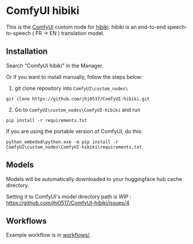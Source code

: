 # ComfyUI hibiki

This is the [ComfyUI](https://github.com/comfyanonymous/ComfyUI) custom node for [hibiki](https://github.com/kyutai-labs/hibiki).
hibiki is an end-to-end speech-to-speech ( FR -> EN ) translation model. 

## Installation

Search "ComfyUI hibiki" in the Manager.

Or if you want to install manually, follow the steps below:
1. git clone repository into `ComfyUI\custom_nodes\`
```
git clone https://github.com/jhj0517/ComfyUI-hibiki.git
```

2. Go to `ComfyUI\custom_nodes\ComfyUI-hibiki` and run
```
pip install -r requirements.txt
```

If you are using the portable version of ComfyUI, do this:
```
python_embeded\python.exe -m pip install -r ComfyUI\custom_nodes\ComfyUI-hibiki\requirements.txt
```

## Models

Models will be automatically downloaded to your huggingface hub cache directory.

Setting it to ComfyUI's model directory path is WIP : https://github.com/jhj0517/ComfyUI-hibiki/issues/4

## Workflows

Example workflow is in [workflows/](https://github.com/jhj0517/ComfyUI-hibiki/tree/master/workflows).

